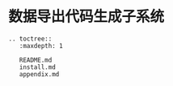 # 数据导出代码生成子系统

```eval_rst
.. toctree::
   :maxdepth: 1

   README.md
   install.md
   appendix.md
```